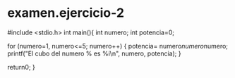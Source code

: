 # examen.ejercicio-2

#include <stdio.h>
int main(){
   int numero;
   int potencia=0;
   
   for (numero=1, numero<=5; numero++)
   {
   potencia= numero*numero*numero;
   printf("El cubo del numero % es %i\n", numero, potencia);
   }

return0;
}
